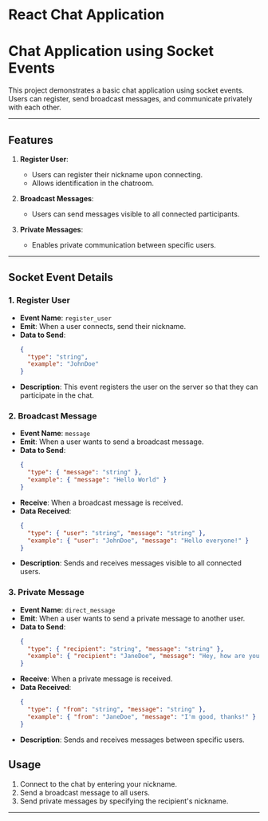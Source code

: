 # React Chat Application 

# Chat Application using Socket Events

This project demonstrates a basic chat application using socket events. Users can register, send broadcast messages, and communicate privately with each other.

---

## Features

1. **Register User**: 
   - Users can register their nickname upon connecting.
   - Allows identification in the chatroom.

2. **Broadcast Messages**:
   - Users can send messages visible to all connected participants.

3. **Private Messages**:
   - Enables private communication between specific users.

---

## Socket Event Details

### 1. Register User
- **Event Name**: `register_user`
- **Emit**: When a user connects, send their nickname.
- **Data to Send**:
  ```json
  {
    "type": "string",
    "example": "JohnDoe"
  }
  ```
- **Description**: This event registers the user on the server so that they can participate in the chat.

### 2. Broadcast Message
- **Event Name**: `message`
- **Emit**: When a user wants to send a broadcast message.
- **Data to Send**:
  ```json
  {
    "type": { "message": "string" },
    "example": { "message": "Hello World" }
  }
  ```
- **Receive**: When a broadcast message is received.
- **Data Received**:
  ```json
  {
    "type": { "user": "string", "message": "string" },
    "example": { "user": "JohnDoe", "message": "Hello everyone!" }
  }
  ```
- **Description**: Sends and receives messages visible to all connected users.

### 3. Private Message
- **Event Name**: `direct_message`
- **Emit**: When a user wants to send a private message to another user.
- **Data to Send**:
  ```json
  {
    "type": { "recipient": "string", "message": "string" },
    "example": { "recipient": "JaneDoe", "message": "Hey, how are you?" }
  }
  ```
- **Receive**: When a private message is received.
- **Data Received**:
  ```json
  {
    "type": { "from": "string", "message": "string" },
    "example": { "from": "JaneDoe", "message": "I'm good, thanks!" }
  }
  ```
- **Description**: Sends and receives messages between specific users.


## Usage

1. Connect to the chat by entering your nickname.
2. Send a broadcast message to all users.
3. Send private messages by specifying the recipient's nickname.

---
